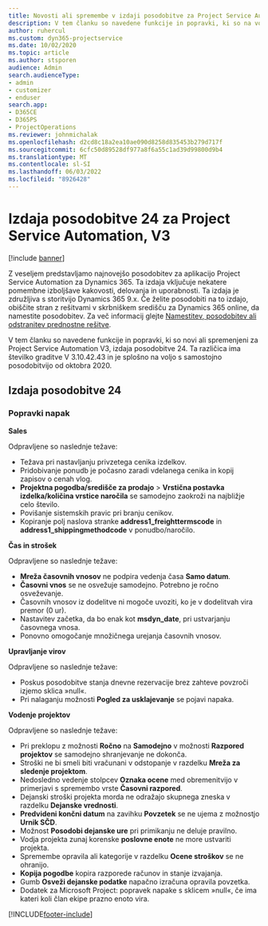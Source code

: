 ```yaml
---
title: Novosti ali spremembe v izdaji posodobitve za Project Service Automation 24, V3
description: V tem članku so navedene funkcije in popravki, ki so na voljo za Project Service Automation V3, izdaja posodobitve 24.
author: ruhercul
ms.custom: dyn365-projectservice
ms.date: 10/02/2020
ms.topic: article
ms.author: stsporen
audience: Admin
search.audienceType:
- admin
- customizer
- enduser
search.app:
- D365CE
- D365PS
- ProjectOperations
ms.reviewer: johnmichalak
ms.openlocfilehash: d2cd8c18a2ea10ae090d8258d835453b279d717f
ms.sourcegitcommit: 6cfc50d89528df977a8f6a55c1ad39d99800d9b4
ms.translationtype: MT
ms.contentlocale: sl-SI
ms.lasthandoff: 06/03/2022
ms.locfileid: "8926428"
---
```

# <a name="project-service-automation-update-release-24-v3"></a>Izdaja posodobitve 24 za Project Service Automation, V3

[!include [banner](../includes/psa-now-project-operations.md)]

Z veseljem predstavljamo najnovejšo posodobitev za aplikacijo Project Service Automation za Dynamics 365. Ta izdaja vključuje nekatere pomembne izboljšave kakovosti, delovanja in uporabnosti. Ta izdaja je združljiva s storitvijo Dynamics 365 9.x. Če želite posodobiti na to izdajo, obiščite stran z rešitvami v skrbniškem središču za Dynamics 365 online, da namestite posodobitev. Za več informacij glejte [Namestitev, posodobitev ali odstranitev prednostne rešitve](/power-platform/admin/install-remove-preferred-solution).

V tem članku so navedene funkcije in popravki, ki so novi ali spremenjeni za Project Service Automation V3, izdaja posodobitve 24. Ta različica ima številko graditve V 3.10.42.43 in je splošno na voljo s samostojno posodobitvijo od oktobra 2020.

## <a name="update-release-24"></a>Izdaja posodobitve 24

### <a name="bug-fixes"></a>Popravki napak

**Sales**

Odpravljene so naslednje težave:

- Težava pri nastavljanju privzetega cenika izdelkov.
- Pridobivanje ponudb je počasno zaradi vdelanega cenika in kopij zapisov o cenah vlog.
- **Projektna pogodba/središče za prodajo** > **Vrstična postavka izdelka/količina vrstice naročila** se samodejno zaokroži na najbližje celo število.
- Povišanje sistemskih pravic pri branju cenikov.
- Kopiranje polj naslova stranke **address1_freighttermscode** in **address1_shippingmethodcode** v ponudbo/naročilo. 


**Čas in strošek**

Odpravljene so naslednje težave:

- **Mreža časovnih vnosov** ne podpira vedenja časa **Samo datum**.
- **Časovni vnos** se ne osvežuje samodejno. Potrebno je ročno osveževanje.
- Časovnih vnosov iz dodelitve ni mogoče uvoziti, ko je v dodelitvah vira premor (0 ur).
- Nastavitev začetka, da bo enak kot **msdyn_date**, pri ustvarjanju časovnega vnosa.
- Ponovno omogočanje množičnega urejanja časovnih vnosov.

**Upravljanje virov**

Odpravljene so naslednje težave:

- Poskus posodobitve stanja dnevne rezervacije brez zahteve povzroči izjemo sklica »null«.
- Pri nalaganju možnosti **Pogled za usklajevanje** se pojavi napaka.


**Vodenje projektov**

Odpravljene so naslednje težave:

- Pri preklopu z možnosti **Ročno** na **Samodejno** v možnosti **Razpored projektov** se samodejno shranjevanje ne dokonča.
- Stroški ne bi smeli biti vračunani v odstopanje v razdelku **Mreža za sledenje projektom**.
- Nedosledno vedenje stolpcev **Oznaka ocene** med obremenitvijo v primerjavi s spremembo vrste **Časovni razpored**.
- Dejanski stroški projekta morda ne odražajo skupnega zneska v razdelku **Dejanske vrednosti**.
- **Predvideni končni datum** na zavihku **Povzetek** se ne ujema z možnostjo **Urnik SČD**.
- Možnost **Posodobi dejanske ure** pri primikanju ne deluje pravilno.
- Vodja projekta zunaj korenske **poslovne enote** ne more ustvariti projekta.
- Spremembe opravila ali kategorije v razdelku **Ocene stroškov** se ne ohranijo.
- **Kopija pogodbe** kopira razporede računov in stanje izvajanja.
- Gumb **Osveži dejanske podatke** napačno izračuna opravila povzetka.
- Dodatek za Microsoft Project: popravek napake s sklicem »null«, če ima kateri koli član ekipe prazno enoto vira.



[!INCLUDE[footer-include](../includes/footer-banner.md)]
